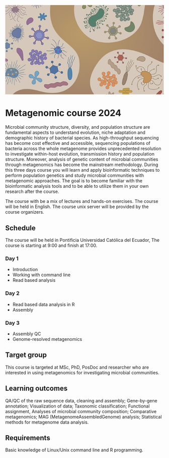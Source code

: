 ![microbiome](https://github.com/vincentmanz/Metagenomics_2024/blob/main/microbiom.jpg)

# Metagenomic course 2024


Microbial community structure, diversity, and population structure are fundamental aspects to understand evolution, niche adaptation and demographic history of bacterial species. As high-throughput sequencing has become cost effective and accessible, sequencing populations of bacteria across the whole metagenome provides unprecedented resolution to investigate within-host evolution, transmission history and population structure. Moreover, analysis of genetic content of microbial communities through metagenomics has become the mainstream methodology. During this three days course you will learn and apply bioinformatic techniques to perform population genetics and study microbial communities with metagenomic approaches. The goal is to become familiar with the bioinformatic analysis tools and to be able to utilize them in your own research after the course.

The course with be a mix of lectures and hands-on exercises.
The course will be held in English.
The course unix server will be provided by the course organizers.

## Schedule
The course will be held in Pontificia Universidad Católica del Ecuador, The course is starting at 9:00 and finish at 17:00.   

### Day 1

* Introduction
* Working with command line
* Read based analysis

### Day 2

* Read based data analysis in R
* Assembly

### Day 3

* Assembly QC
* Genome-resolved metagenomics

## Target group
This course is targeted at MSc, PhD, PosDoc and researcher who are interested in using metagenomics for investigating microbial communities.

## Learning outcomes
QA/QC of the raw sequence data, cleaning and assembly; Gene-by-gene annotation; Visualization of data; Taxonomic classification; Functional assignment, Analyses of microbial community composition; Comparative metagenomics; MAG (MetagenomeAssembledGenome) analysis; Statistical methods for metagenome data analysis.

## Requirements
Basic knowledge of Linux/Unix command line and R programming.